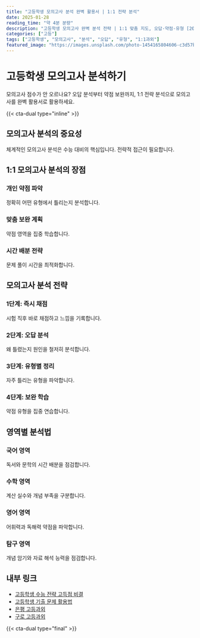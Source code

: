 ```yaml
---
title: "고등학생 모의고사 분석 완벽 활용서 | 1:1 전략 분석"
date: 2025-01-28
reading_time: "약 4분 분량"
description: "고등학생 모의고사 완벽 분석 전략 | 1:1 맞춤 지도, 오답·약점·유형 [2025년]"
categories: ["고등"]
tags: ["고등학생", "모의고사", "분석", "오답", "유형", "1:1과외"]
featured_image: "https://images.unsplash.com/photo-1454165804606-c3d57bc86b40?w=1200&h=630&fit=crop"
---
```


# 고등학생 모의고사 분석하기

모의고사 점수가 안 오르나요? 오답 분석부터 약점 보완까지, 1:1 전략 분석으로 모의고사를 완벽 활용서로 활용하세요.

{{< cta-dual type="inline" >}}

## 모의고사 분석의 중요성

체계적인 모의고사 분석은 수능 대비의 핵심입니다. 전략적 접근이 필요합니다.

## 1:1 모의고사 분석의 장점

### 개인 약점 파악
정확히 어떤 유형에서 틀리는지 분석합니다.

### 맞춤 보완 계획
약점 영역을 집중 학습합니다.

### 시간 배분 전략
문제 풀이 시간을 최적화합니다.

## 모의고사 분석 전략

### 1단계: 즉시 채점
시험 직후 바로 채점하고 느낌을 기록합니다.

### 2단계: 오답 분석
왜 틀렸는지 원인을 철저히 분석합니다.

### 3단계: 유형별 정리
자주 틀리는 유형을 파악합니다.

### 4단계: 보완 학습
약점 유형을 집중 연습합니다.

## 영역별 분석법

### 국어 영역
독서와 문학의 시간 배분을 점검합니다.

### 수학 영역
계산 실수와 개념 부족을 구분합니다.

### 영어 영역
어휘력과 독해력 약점을 파악합니다.

### 탐구 영역
개념 암기와 자료 해석 능력을 점검합니다.

## 내부 링크
- [고등학생 수능 전략 고득점 비결](../../high/high-suneung-strategy/)
- [고등학생 기출 문제 활용법](../../high/high-past-papers/)
- [은평 고등과외](../../local/eunpyeong-high/)
- [구로 고등과외](../../local/guro-high/)

{{< cta-dual type="final" >}}
